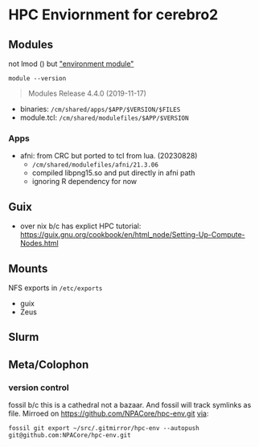 # HPC Enviornment for cerebro2
## Modules
not lmod () but  ["environment module"](https://modules.readthedocs.io/en/latest/)

`module --version`
> Modules Release 4.4.0 (2019-11-17)

 * binaries: `/cm/shared/apps/$APP/$VERSION/$FILES`
 * module.tcl: `/cm/shared/modulefiles/$APP/$VERSION`

### Apps

 * afni: from CRC but ported to tcl from lua. (20230828)
   * `/cm/shared/modulefiles/afni/21.3.06`
   * compiled libpng15.so and put directly in afni path
   * ignoring R dependency for now


## Guix
 * over nix b/c has explict HPC tutorial: https://guix.gnu.org/cookbook/en/html_node/Setting-Up-Compute-Nodes.html

## Mounts

NFS exports in `/etc/exports`

 * guix
 * Zeus

## Slurm


## Meta/Colophon
### version control
fossil b/c this is a cathedral not a bazaar. And fossil will track symlinks as file.
Mirroed on https://github.com/NPACore/hpc-env.git
[via](https://fossil-scm.org/home/doc/trunk/www/mirrortogithub.md):

```
fossil git export ~/src/.gitmirror/hpc-env --autopush git@github.com:NPACore/hpc-env.git
```
